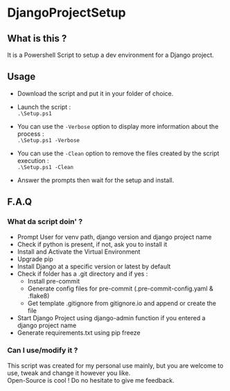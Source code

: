 # DjangoProjectSetup

## What is this ?

It is a Powershell Script to setup a dev environment for a Django project.

## Usage

-   Download the script and put it in your folder of choice.
-   Launch the script :  
`.\Setup.ps1`

-   You can use the `-Verbose` option to display more information about the process :  
`.\Setup.ps1 -Verbose`

-   You can use the `-Clean` option to remove the files created by the script execution :  
`.\Setup.ps1 -Clean`

-   Answer the prompts then wait for the setup and install.

## F.A.Q

### What da script doin' ?

-   Prompt User for venv path, django version and django project name
-   Check if python is present, if not, ask you to install it
-   Install and Activate the Virtual Environment
-   Upgrade pip
-   Install Django at a specific version or latest by default
-   Check if folder has a .git directory and if yes :
    -   Install pre-commit
    -   Generate config files for pre-commit (.pre-commit-config.yaml & .flake8)
    -   Get template .gitignore from gitignore.io and append or create the file
-   Start Django Project using django-admin function if you entered a django project name
-   Generate requirements.txt using pip freeze


### Can I use/modify it ?

This script was created for my personal use mainly, but you are welcome to use, tweak and change it however you like.  
Open-Source is cool ! Do no hesitate to give me feedback.
